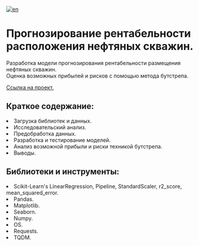 [![en](https://img.shields.io/badge/lang-en-red.svg)](README.en.md)

# Прогнозирование рентабельности расположения нефтяных скважин. 
Разработка модели прогнозирования рентабельности размещения нефтяных скважин.<br>
Оценка возможных прибылей и рисков с помощью метода бутстрепа.

[Ссылка на проект.](https://github.com/mrBrain101/Yandex_Practicum_projects/blob/234c5a72a8922f2d51e708f1afcc28c5cc439978/ML_Oil_Economy_Bootstrap/Ya_Practicum_ML_Oil_Economy_distr_RUS.ipynb)

## Краткое содержание:
<li>Загрузка библиотек и данных.
<li>Исследовательский анализ. 
<li>Предобработка данных.
<li>Разработка и тестирование моделей.
<li>Анализ возможной прибыли и риски техникой бутстрепа.
<li>Выводы.
  
## Библиотеки и инструменты:
<li>Scikit-Learn's LinearRegression, Pipeline, StandardScaler, r2_score, mean_squared_error. 
<li>Pandas. 
<li>Matplotlib. 
<li>Seaborn. 
<li>Numpy. 
<li>OS. 
<li>Requests.
<li>TQDM.
